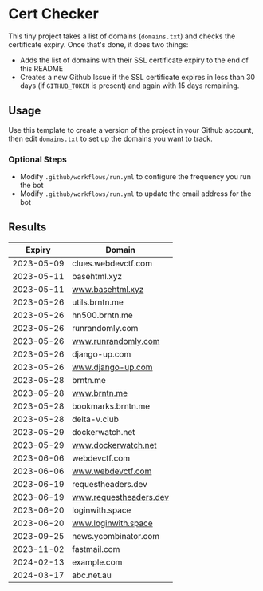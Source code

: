 # Cert Checker

This tiny project takes a list of domains (`domains.txt`) and checks the certificate expiry. Once that's done, it does two things:

- Adds the list of domains with their SSL certificate expiry to the end of this README
- Creates a new Github Issue if the SSL certificate expires in less than 30 days (if `GITHUB_TOKEN` is present) and again with 15 days remaining.


## Usage

Use this template to create a version of the project in your Github account, then edit `domains.txt` to set up the domains you want to track.


### Optional Steps

- Modify `.github/workflows/run.yml` to configure the frequency you run the bot
- Modify `.github/workflows/run.yml` to update the email address for the bot

## Results

| Expiry    | Domain   |
|-----------|----------|
| 2023-05-09 | clues.webdevctf.com |
| 2023-05-11 | basehtml.xyz |
| 2023-05-11 | www.basehtml.xyz |
| 2023-05-26 | utils.brntn.me |
| 2023-05-26 | hn500.brntn.me |
| 2023-05-26 | runrandomly.com |
| 2023-05-26 | www.runrandomly.com |
| 2023-05-26 | django-up.com |
| 2023-05-26 | www.django-up.com |
| 2023-05-28 | brntn.me |
| 2023-05-28 | www.brntn.me |
| 2023-05-28 | bookmarks.brntn.me |
| 2023-05-28 | delta-v.club |
| 2023-05-29 | dockerwatch.net |
| 2023-05-29 | www.dockerwatch.net |
| 2023-06-06 | webdevctf.com |
| 2023-06-06 | www.webdevctf.com |
| 2023-06-19 | requestheaders.dev |
| 2023-06-19 | www.requestheaders.dev |
| 2023-06-20 | loginwith.space |
| 2023-06-20 | www.loginwith.space |
| 2023-09-25 | news.ycombinator.com |
| 2023-11-02 | fastmail.com |
| 2024-02-13 | example.com |
| 2024-03-17 | abc.net.au |
